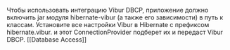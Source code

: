 Чтобы использовать интеграцию Vibur DBCP, приложение должно включить jar модуля hibernate-vibur (а также его зависимости) в путь к классам.
Установите все настройки Vibur в Hibernate с префиксом hibernate.vibur. и этот ConnectionProvider подберет их и передаст Vibur DBCP.
[[Database Access]]